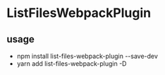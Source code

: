 <!--
 * @Date: 2019-11-08 23:08:49
 * @LastEditors: guangling
 * @LastEditTime: 2019-11-08 23:09:17
 -->
# ListFilesWebpackPlugin

## usage

+ npm install list-files-webpack-plugin --save-dev
+ yarn add list-files-webpack-plugin -D
